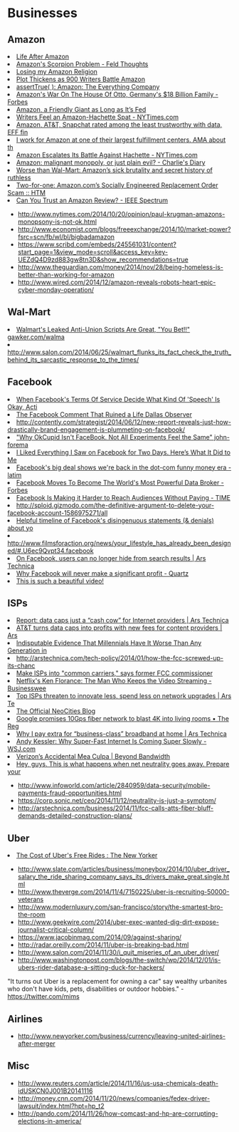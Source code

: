 # Businesses

## Amazon

<li><a href="http://publishersweekly.com/pw/by-topic/columns-and-blogs/soapbox/article/60517-life-after-amazon.html" time_added="1388860839" tags="">Life After Amazon</a></li>
<li><a href="http://www.feld.com/archives/2014/07/amazons-scorpion-problem.html" time_added="1406658552" tags="">Amazon's Scorpion Problem - Feld Thoughts</a></li>
<li><a href="http://stratechery.com/2014/losing-amazon-religion/" time_added="1406651630" tags="">Losing my Amazon Religion</a></li>
<li><a href="http://www.nytimes.com/2014/08/08/business/media/plot-thickens-as-900-writers-battle-amazon.html?ref=business" time_added="1407467219" tags="">Plot Thickens as 900 Writers Battle Amazon</a></li>
<li><a href="http://asserttrue.blogspot.com/2014/01/amazon-everything-company.html" time_added="1390846087" tags="">assertTrue( ): Amazon: The Everything Company</a></li>
<li><a href="http://www.forbes.com/sites/adamtanner/2014/03/05/amazons-war-on-germanys-18-billion-patriarch/" time_added="1394733000" tags="">Amazon's War On The House Of Otto, Germany's $18 Billion Family - Forbes</a></li>
<li><a href="http://www.nytimes.com/2014/07/13/technology/amazon-a-friendly-giant-as-long-as-its-fed.html" time_added="1405347598" tags="">Amazon, a Friendly Giant as Long as It’s Fed</a></li>
<li><a href="http://www.nytimes.com/2014/05/10/technology/writers-feel-an-amazon-hachette-spat.html?_r=0" time_added="1399744881" tags="">Writers Feel an Amazon-Hachette Spat - NYTimes.com</a></li>
<li><a href="http://www.computerworld.com/s/article/9248384/Amazon_AT_amp_T_Snapchat_rated_among_the_least_trustworthy_with_data_EFF_finds" time_added="1400255412" tags="">Amazon, AT&T, Snapchat rated among the least trustworthy with data, EFF fin</a></li>
<li><a href="http://www.reddit.com/r/IAmA/comments/25shfm/i_work_for_amazon_at_one_of_their_largest/" time_added="1400353238" tags="">I work for Amazon at one of their largest fulfillment centers. AMA about th</a></li>
<li><a href="http://bits.blogs.nytimes.com/2014/05/23/amazon-escalates-its-battle-against-hachette/?hpw&rref=business" time_added="1400860175" tags="">Amazon Escalates Its Battle Against Hachette - NYTimes.com</a></li>
<li><a href="http://www.antipope.org/charlie/blog-static/2014/05/amazon-malignant-monopoly-or-j.html" time_added="1401124197" tags="">Amazon: malignant monopoly, or just plain evil? - Charlie's Diary</a></li>
<li><a href="http://www.salon.com/2014/02/23/worse_than_wal_mart_amazons_sick_brutality_and_secret_history_of_ruthlessly_intimidating_workers/" time_added="1408714952" tags="">Worse than Wal-Mart: Amazon’s sick brutality and secret history of ruthless</a></li>
<li><a href="http://www.htmlist.com/rants/two-for-one-amazon-coms-socially-engineered-replacement-order-scam/" time_added="1355989830" tags="">Two-for-one: Amazon.com’s Socially Engineered Replacement Order Scam :: HTM</a></li>
<li><a href="http://spectrum.ieee.org/podcast/geek-life/tools-toys/can-you-trust-an-amazon-review" time_added="1361368520" tags="">Can You Trust an Amazon Review? - IEEE Spectrum</a></li>

* http://www.nytimes.com/2014/10/20/opinion/paul-krugman-amazons-monopsony-is-not-ok.html
* http://www.economist.com/blogs/freeexchange/2014/10/market-power?fsrc=scn/fb/wl/bl/bigbadamazon
* https://www.scribd.com/embeds/245561031/content?start_page=1&view_mode=scroll&access_key=key-UEZdQ4D9zd883gw8tn3D&show_recommendations=true
* http://www.theguardian.com/money/2014/nov/28/being-homeless-is-better-than-working-for-amazon
* http://www.wired.com/2014/12/amazon-reveals-robots-heart-epic-cyber-monday-operation/



## Wal-Mart

<li><a href="http://gawker.com/walmarts-anti-union-dialogue-is-great-you-bet-1506493461" time_added="1390407737" tags="">Walmart's Leaked Anti-Union Scripts Are Great, "You Bet!!" gawker.com/walma</a></li>
<li><a href="http://www.salon.com/2014/06/25/walmart_flunks_its_fact_check_the_truth_behind_its_sarcastic_response_to_the_times/" time_added="1403736455" tags="">http://www.salon.com/2014/06/25/walmart_flunks_its_fact_check_the_truth_behind_its_sarcastic_response_to_the_times/</a></li>


## Facebook

<li><a href="http://www.techdirt.com/articles/20140205/17162226102/when-facebooks-terms-service-decide-what-kind-speech-is-okay-activists-get-censored.shtml" time_added="1391887716" tags="">When Facebook's Terms Of Service Decide What Kind Of 'Speech' Is Okay, Acti</a></li>
<li><a href="http://www.dallasobserver.com/2014-02-13/news/the-facebook-comment-that-ruined-a-life/" time_added="1392316419" tags="">The Facebook Comment That Ruined a Life Dallas Observer</a></li>
<li><a href="http://contently.com/strategist/2014/06/12/new-report-reveals-just-how-drastically-brand-engagement-is-plummeting-on-facebook/" time_added="1402940401" tags="">http://contently.com/strategist/2014/06/12/new-report-reveals-just-how-drastically-brand-engagement-is-plummeting-on-facebook/</a></li>
<li><a href="http://www.john-foreman.com/blog/why-okcupid-isnt-facebook-not-all-experiments-feel-the-same" time_added="1406688998" tags="">"Why OkCupid Isn't FaceBook. Not All Experiments Feel the Same" john-forema</a></li>
<li><a href="http://www.wired.com/2014/08/i-liked-everything-i-saw-on-facebook-for-two-days-heres-what-it-did-to-me/" time_added="1407774792" tags="">I Liked Everything I Saw on Facebook for Two Days. Here’s What It Did to Me</a></li>
<li><a href="http://www.latimes.com/business/hiltzik/la-fi-mh-facebook-20140221,0,3459685.story" time_added="1393194146" tags="">Facebook's big deal shows we're back in the dot-com funny money era - latim</a></li>
<li><a href="http://www.forbes.com/sites/parmyolson/2014/04/30/facebok-moves-to-become-the-worlds-most-powerful-data-broker/" time_added="1399660375" tags="">Facebook Moves To Become The World's Most Powerful Data Broker - Forbes</a></li>
<li><a href="http://time.com/34025/the-free-marketing-gravy-train-is-over-on-facebook/" time_added="1395589907" tags="">Facebook Is Making it Harder to Reach Audiences Without Paying - TIME</a></li>
<li><a href="http://sploid.gizmodo.com/the-definitive-argument-to-delete-your-facebook-account-1586975271/all" time_added="1402151562" tags="">http://sploid.gizmodo.com/the-definitive-argument-to-delete-your-facebook-account-1586975271/all</a></li>
<li><a href="http://t.co/XFK7indJlo" time_added="1403068840" tags="">Helpful timeline of Facebook's disingenuous statements (& denials) about yo</a></li>
<li><a href="http://www.filmsforaction.org/news/your_lifestyle_has_already_been_designed/#.U6ec9Qvpt34.facebook" time_added="1403714869" tags="">http://www.filmsforaction.org/news/your_lifestyle_has_already_been_designed/#.U6ec9Qvpt34.facebook</a></li>
<li><a href="http://arstechnica.com/business/2013/01/on-facebook-users-can-no-longer-hide-from-search-results/" time_added="1358478691" tags="">On Facebook, users can no longer hide from search results | Ars Technica</a></li>
<li><a href="http://qz.com/49528/why-facebook-will-never-make-a-significant-profit/" time_added="1359663972" tags="">Why Facebook will never make a significant profit - Quartz</a></li>
<li><a href="https://www.facebook.com/photo.php?v=145548785606529" time_added="1363184788" tags="">This is such a beautiful video!</a></li>




## ISPs

<li><a href="http://arstechnica.com/business/2012/12/report-data-caps-just-a-cash-cow-for-internet-providers/" time_added="1356114739" tags="">Report: data caps just a “cash cow” for Internet providers | Ars Technica</a></li>
<li><a href="http://arstechnica.com/business/2014/01/att-turns-data-caps-into-profits-with-new-fees-for-content-providers/" time_added="1389034200" tags="">AT&T turns data caps into profits with new fees for content providers | Ars</a></li>
<li><a href="http://www.theatlantic.com/business/archive/2014/02/indisputable-evidence-that-millennials-have-it-worse-than-any-generation-in-50-years/283752/" time_added="1392162368" tags="">Indisputable Evidence That Millennials Have It Worse Than Any Generation in</a></li>
<li><a href="http://arstechnica.com/tech-policy/2014/01/how-the-fcc-screwed-up-its-chance-to-make-isp-blocking-illegal/" time_added="1389751611" tags="">http://arstechnica.com/tech-policy/2014/01/how-the-fcc-screwed-up-its-chanc</a></li>
<li><a href="http://arstechnica.com/tech-policy/2014/01/drop-regulatory-hammer-on-internet-providers-says-former-fcc-commish/" time_added="1390587326" tags="">Make ISPs into "common carriers," says former FCC commissioner</a></li>
<li><a href="http://mobile.businessweek.com/articles/2014-07-24/netflixs-content-delivery-chief-endures-isp-streaming-fees" time_added="1406301540" tags="">Netflix's Ken Florance: The Man Who Keeps the Video Streaming - Businesswee</a></li>
<li><a href="http://arstechnica.com/business/2014/05/top-isps-threaten-to-be-less-innovative-and-spend-less-on-network-upgrades/" time_added="1400027911" tags="">Top ISPs threaten to innovate less, spend less on network upgrades | Ars Te</a></li>
<li><a href="https://neocities.org/blog/the-fcc-is-now-rate-limited" time_added="1399574948" tags="">The Official NeoCities Blog</a></li>
<li><a href="http://www.theregister.co.uk/2014/02/14/google_will_upgrade_fiber_network_to_give_10gbps_home_broadband/" time_added="1392502610" tags="">Google promises 10Gps fiber network to blast 4K into living rooms • The Reg</a></li>
<li><a href="http://arstechnica.com/information-technology/2012/10/why-i-pay-extra-for-business-class-broadband-at-home/" time_added="1350342038" tags="">Why I pay extra for “business-class” broadband at home | Ars Technica</a></li>
<li><a href="http://online.wsj.com/news/articles/SB10001424052702304315004579381463769362886" time_added="1393266562" tags="">Andy Kessler: Why Super-Fast Internet Is Coming Super Slowly - WSJ.com</a></li>
<li><a href="http://blog.level3.com/global-connectivity/verizons-accidental-mea-culpa/" time_added="1405622392" tags="">Verizon’s Accidental Mea Culpa | Beyond Bandwidth</a></li>
<li><a href="http://davesblog.com/blog/2014/02/05/verizon-using-recent-net-neutrality-victory-to-wage-war-against-netflix/" time_added="1391617537" tags="">Hey, guys. This is what happens when net neutrality goes away. Prepare your</a></li>

* http://www.infoworld.com/article/2840959/data-security/mobile-payments-fraud-opportunities.html
* https://corp.sonic.net/ceo/2014/11/12/neutrality-is-just-a-symptom/
* http://arstechnica.com/business/2014/11/fcc-calls-atts-fiber-bluff-demands-detailed-construction-plans/

## Uber

<li><a href="http://www.newyorker.com/online/blogs/newsdesk/2013/03/the-cost-of-ubers-free-rides.html?currentPage=all" time_added="1363563038" tags="hn">The Cost of Uber's Free Rides : The New Yorker</a></li>

* http://www.slate.com/articles/business/moneybox/2014/10/uber_driver_salary_the_ride_sharing_company_says_its_drivers_make_great.single.html
* http://www.theverge.com/2014/11/4/7150225/uber-is-recruiting-50000-veterans
* http://www.modernluxury.com/san-francisco/story/the-smartest-bro-the-room
* http://www.geekwire.com/2014/uber-exec-wanted-dig-dirt-expose-journalist-critical-column/
* https://www.jacobinmag.com/2014/09/against-sharing/
* http://radar.oreilly.com/2014/11/uber-is-breaking-bad.html
* http://www.salon.com/2014/11/30/i_quit_miseries_of_an_uber_driver/
* http://www.washingtonpost.com/blogs/the-switch/wp/2014/12/01/is-ubers-rider-database-a-sitting-duck-for-hackers/

"It turns out Uber is a replacement for owning a car" say wealthy urbanites who don't have kids, pets, disabilities or outdoor hobbies." - https://twitter.com/mims



## Airlines

* http://www.newyorker.com/business/currency/leaving-united-airlines-after-merger


## Misc

* http://www.reuters.com/article/2014/11/16/us-usa-chemicals-death-idUSKCN0J001B20141116
* http://money.cnn.com/2014/11/20/news/companies/fedex-driver-lawsuit/index.html?hpt=hp_t2
* http://pando.com/2014/11/26/how-comcast-and-hp-are-corrupting-elections-in-america/